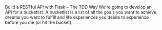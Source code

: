 Build a RESTful API with Flask – The TDD Way
We're going to develop an API for a bucketlist. A bucketlist is a list of all the goals you want to achieve, dreams you want to fulfill and life experiences you desire to experience before you die (or hit the bucket). 
